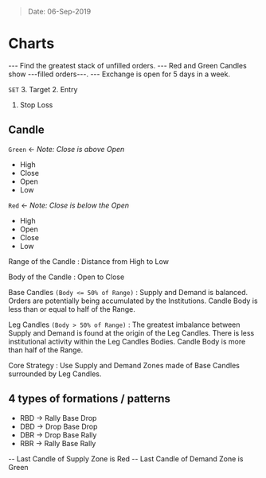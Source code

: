> Date: 06-Sep-2019
# Charts

--- Find the greatest stack of unfilled orders.
--- Red and Green Candles show ---filled orders---.
--- Exchange is open for 5 days in a week.

`SET`
3. Target
2. Entry
1. Stop Loss

## Candle
`Green` <- _Note: Close is above Open_
* High
* Close
* Open
* Low

`Red` <- _Note: Close is below the Open_
* High
* Open
* Close
* Low

Range of the Candle
: Distance from High to Low 

Body of the Candle
: Open to Close

Base Candles `(Body <= 50% of Range)`
: Supply and Demand is balanced.
Orders are potentially being accumulated by the Institutions.
Candle Body is less than or equal to half of the Range.

Leg Candles `(Body > 50% of Range)`
: The greatest imbalance between Supply and Demand is found at the origin of the Leg Candles.  There is less institutional activity within the Leg Candles Bodies.
Candle Body is more than half of the Range.

Core Strategy
: Use Supply and Demand Zones made of Base Candles surrounded by Leg Candles.

## 4 types of formations / patterns
- RBD -> Rally Base Drop
- DBD -> Drop Base Drop
- DBR -> Drop Base Rally
- RBR -> Rally Base Rally

-- Last Candle of Supply Zone is Red
-- Last Candle of Demand Zone is Green


<!--stackedit_data:
eyJoaXN0b3J5IjpbLTE0NjcxODIwMjcsLTI5MTE2NDg3LC0xNj
A3NTg1Mzk2LC0xMDE3MjExMzA0LC0yMDczNjg2MTcwLDY2OTQ3
MTIxNiwtOTAwMzkxMTUzLDczMDk5ODExNl19
-->